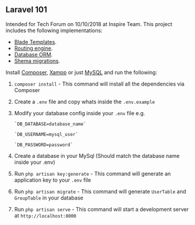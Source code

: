 ## Laravel 101

Intended for Tech Forum on 10/10/2018 at Inspire Team. This project includes the following implementations:

- [Blade Templates](https://laravel.com/docs/blade).
- [Routing engine](https://laravel.com/docs/routing).
- [Database ORM](https://laravel.com/docs/eloquent).
- [Shema migrations](https://laravel.com/docs/migrations).


Install [Composer](https://getcomposer.org/download/), [Xampp](https://www.apachefriends.org/download.html) or just [MySQL](https://www.mysql.com/downloads/) and run the following:


1.  `composer install` - This command will install all the dependencies via Composer

2.  Create a `.env` file and copy whats inside the `.env.example`

3.  Modify your database config inside your `.env` file e.g.

        `DB_DATABASE=database_name`
        
        `DB_USERNAME=mysql_user`
        
        `DB_PASSWORD=password`
        
4.  Create a database in your MySql (Should match the database name inside your .env) 

5.  Run `php artisan key:generate` - This command will generate an application key to your `.env` file

6.  Run `php artisan migrate` - This command will generate `UserTable` and `GroupTable` in your database

7.  Run `php artisan serve` - This command will start a development server at `http://localhost:8000`
